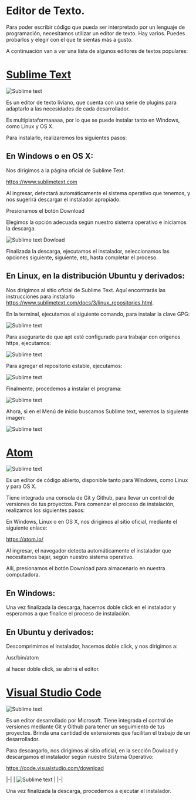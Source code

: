 # Editor de Texto.

Para poder escribir código que pueda ser interpretado por un lenguaje de programación, necesitamos utilizar un editor de texto.
Hay varios. Puedes probarlos y elegir con el que te sientas más a gusto.

A continuación van a ver una lista de algunos editores de textos populares:

# [Sublime Text](https://www.sublimetext.com)

![Sublime text](./img/sublime.png)

Es un editor de texto liviano, que cuenta con una serie de plugins para adaptarlo a las necesidades de cada desarrollador.

Es multiplataformaaaaa, por lo que se puede instalar tanto en Windows, como Linux y OS X.

Para instalarlo, realizaremos los siguientes pasos:

## En Windows o en OS X:


Nos dirigimos a la página oficial de Sublime Text.

<https://www.sublimetext.com>

Al ingresar, detectará automáticamente el sistema operativo que tenemos, y nos sugerirá descargar el instalador apropiado.

Presionamos el botón Download

Elegimos la opción adecuada según nuestro sistema operativo e iniciamos la descarga.

![Sublime text Dowload](./img/sublimeDownload.png)

Finalizada la descarga, ejecutamos el instalador, seleccionamos las opciones siguiente, siguiente, etc, hasta completar el proceso.

## En Linux, en la distribución Ubuntu y derivados: 

Nos dirigimos al sitio oficial de Sublime Text. 
Aquí encontrarás las instrucciones para instalarlo https://www.sublimetext.com/docs/3/linux_repositories.html. 


En la terminal, ejecutamos el siguiente comando, para instalar la clave GPG:

![Sublime text](./img/sublime_comando_1.png)

Para asegurarte de que apt esté configurado para trabajar con orígenes https, ejecutamos:

![Sublime text](./img/sublime_comando_2.png)

Para agregar el repositorio estable, ejecutamos:

![Sublime text](./img/sublime_comando_3.png)

Finalmente, procedemos a instalar el programa:


![Sublime text](./img/sublime_comando_4.png)

Ahora, si en el Menú de inicio buscamos Sublime text, veremos la siguiente imagen:

![Sublime text](./img/sublime_instalado.png)


# [Atom](https://atom.io/)

![Sublime text](./img/atom_site.png)

Es un editor de código abierto, disponible tanto para Windows, como Linux y para OS X.

Tiene integrada una consola de Git y Github, para llevar un control de versiones de tus proyectos.
Para comenzar el proceso de instalación, realizamos los siguientes pasos:

En Windows, Linux o en OS X, nos dirigimos al sitio oficial, mediante el siguiente enlace:

<https://atom.io/>

Al ingresar, el navegador detecta automáticamente el instalador que necesitamos bajar, según nuestro sistema operativo.

Allí,  presionamos el botón Download para almacenarlo en nuestra computadora.

## En Windows:

Una vez finalizada la descarga, hacemos doble click en el instalador y esperamos a que finalice el proceso de instalación.


## En Ubuntu y derivados:

Descomprimimos el instalador, hacemos doble click, y nos dirigimos a:

/usr/bin/atom

al hacer doble click, se abrirá el editor.

# [Visual Studio Code](https://code.visualstudio.com/)

![Sublime text](./img/vc_consola.png)

Es un editor desarrollado por Microsoft.
Tiene integrada el control de versiones mediante Git y Github para tener un seguimiento de tus proyectos. Brinda una cantidad de extensiones que facilitan el trabajo de un desarrollador.

Para descargarlo, nos dirigimos al sitio oficial, en la sección Dowload y descargamos el instalador según nuestro Sistema Operativo:

<https://code.visualstudio.com/download>

|-|
| ![Sublime text](./img/dowload_vc.png) |
|-|

Una vez finalizada la descarga, procedemos a ejecutar el instalador.

